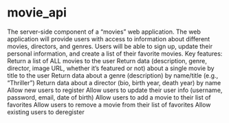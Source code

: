# movie_api
 
The server-side component of a “movies” web application. The web application will provide users with access to information about different movies, directors, and genres. Users will be able to sign up, update their personal information, and create a list of their favorite movies.
Key features:
Return a list of ALL movies to the user
Return data (description, genre, director, image URL, whether it’s featured or not) about a single movie by title to the user
Return data about a genre (description) by name/title (e.g., “Thriller”)
Return data about a director (bio, birth year, death year) by name
Allow new users to register
Allow users to update their user info (username, password, email, date of birth)
Allow users to add a movie to their list of favorites
Allow users to remove a movie from their list of favorites
Allow existing users to deregister
